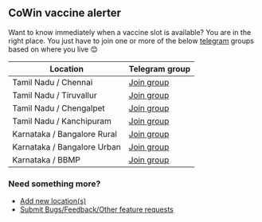 ## CoWin vaccine alerter

Want to know immediately when a vaccine slot is available? You are in the right place. You just have to join one or more of the below [telegram](https://telegram.org/) groups based on where you live 😊


Location                     | Telegram group
---------------------------- | ----------------------------------------
Tamil Nadu / Chennai         | [Join group](https://t.me/joinchat/sew-FrT6W9U0NDhl)
Tamil Nadu / Tiruvallur      | [Join group](https://t.me/joinchat/y2RY9Zbv1DE4MWI1)
Tamil Nadu / Chengalpet      | [Join group](https://t.me/joinchat/N1EaOTE3wC81YTM1)
Tamil Nadu / Kanchipuram     | [Join group](https://t.me/joinchat/OjSllNVqhn01ZmRl)
Karnataka / Bangalore Rural  | [Join group](https://t.me/joinchat/RuWEkWU1gIdjYTdl)
Karnataka / Bangalore Urban  | [Join group](https://t.me/joinchat/ggcxcb7UkLhhNzc9)
Karnataka / BBMP             | [Join group](https://t.me/joinchat/WP9zcbBWO2NjNTA1)

### Need something more?
- [Add new location(s)](https://github.com/kishaningithub/cowin-vaccine-alerter/issues/new?assignees=&labels=enhancement&template=add-new-location-.md&title=Add+new+location)
- [Submit Bugs/Feedback/Other feature requests](https://github.com/kishaningithub/cowin-vaccine-alerter/issues/new)

